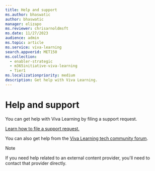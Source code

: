 ```yaml
---
title: Help and support
ms.author: bhaswatic
author: bhaswatic
manager: elizapo
ms.reviewer: chrisarnoldmsft
ms.date: 11/27/2023
audience: admin
ms.topic: article
ms.service: viva-learning
search.appverid: MET150
ms.collection:
  - enabler-strategic
  - m365initiative-viva-learning
  - Tier1
ms.localizationpriority: medium
description: Get help with Viva Learning.
---
```


# Help and support

You can get help with Viva Learning by filing a support request.

[Learn how to file a support request.](/microsoft-365/business-video/get-help-support)

You can also get help from the [Viva Learning tech community forum](https://techcommunity.microsoft.com/t5/viva-learning/bd-p/VivaLearning).

>[!NOTE]
>If you need help related to an external content provider, you'll need to contact that provider directly.
